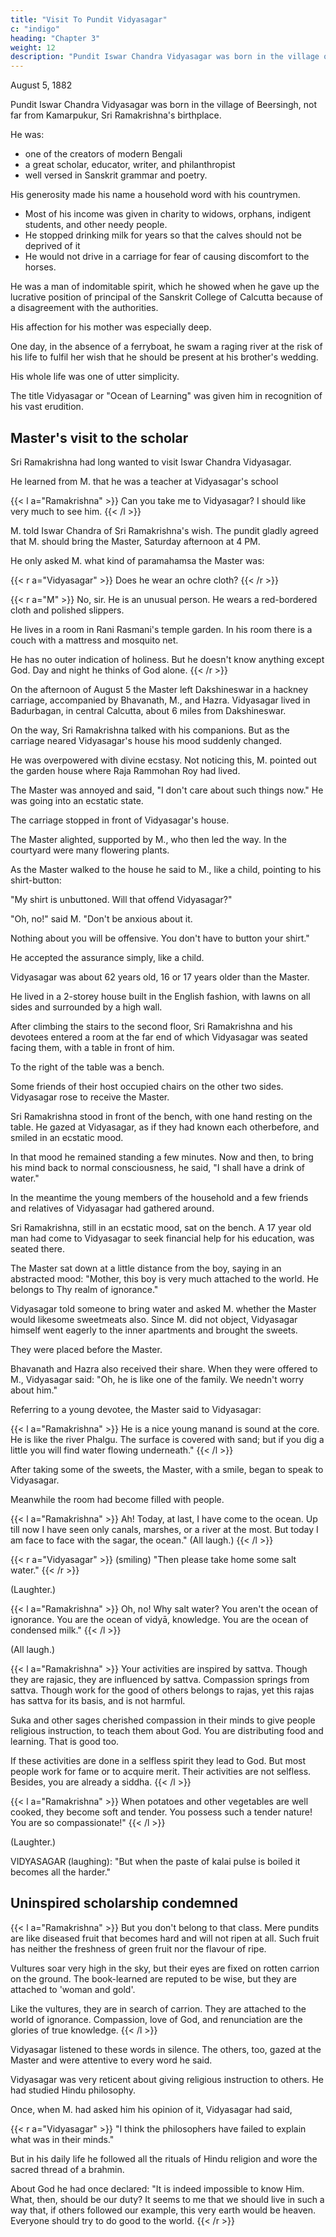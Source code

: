 ```yaml
---
title: "Visit To Pundit Vidyasagar"
c: "indigo"
heading: "Chapter 3"
weight: 12
description: "Pundit Iswar Chandra Vidyasagar was born in the village of Beersingh"
---
```



August 5, 1882

Pundit Iswar Chandra Vidyasagar was born in the village of Beersingh, not far from Kamarpukur, Sri Ramakrishna's birthplace. 

He was:
- one of the creators of modern Bengali
- a great scholar, educator, writer, and philanthropist
- well versed in Sanskrit grammar and poetry. 

His generosity made his name a household word with his countrymen.
- Most of his income was given in charity to widows, orphans, indigent students, and other needy people. 
- He stopped drinking milk for years so that the calves should not be deprived of it
- He would not drive in a carriage for fear of causing discomfort to the horses. 

He was a man of indomitable spirit, which he showed when he gave up the lucrative position of principal of the Sanskrit College of Calcutta because of a disagreement with the authorities. 

His affection for his mother was especially deep. 

One day, in the absence of a ferryboat, he swam a raging river at the risk of his life to fulfil her wish that he should be present at his brother's wedding. 

His whole life was one of utter simplicity. 

The title Vidyasagar or "Ocean of Learning" was given him in recognition of his vast erudition.


## Master's visit to the scholar 

Sri Ramakrishna had long wanted to visit Iswar Chandra Vidyasagar. 

He learned from M. that he was a teacher at Vidyasagar's school


{{< l a="Ramakrishna" >}}
Can you take me to Vidyasagar? I should like very much to see him.
{{< /l >}}


M. told Iswar Chandra of Sri Ramakrishna's wish. The pundit gladly agreed that M. should bring the Master, Saturday afternoon at 4 PM. 

He only asked M. what kind of paramahamsa the Master was:

{{< r a="Vidyasagar" >}}
Does he wear an ochre cloth?
{{< /r >}}

{{< r a="M" >}}
No, sir. He is an unusual person. He wears a red-bordered cloth and polished slippers. 

He lives in a room in Rani Rasmani's temple garden. In his room there is a couch with a mattress and mosquito net. 

He has no outer indication of holiness. But he doesn't know anything except God.  Day and night he thinks of God alone.
{{< /r >}}


On the afternoon of August 5 the Master left Dakshineswar in a hackney carriage, accompanied by Bhavanath, M., and Hazra. Vidyasagar lived in Badurbagan, in central Calcutta, about 6 miles from Dakshineswar. 

On the way, Sri Ramakrishna talked with his companions. But as the carriage neared Vidyasagar's house his mood suddenly changed. 

He was overpowered with divine ecstasy. Not noticing this, M. pointed out the garden house where Raja Rammohan Roy had lived. 

The Master was annoyed and said, "I don't care about such things now." He was going into an ecstatic state.

The carriage stopped in front of Vidyasagar's house. 

The Master alighted, supported by M., who then led the way. In the courtyard were many flowering plants. 

As the Master walked to the house he said to M., like a child, pointing to his shirt-button: 


"My shirt is unbuttoned. Will that offend Vidyasagar?" 

"Oh, no!" said M. "Don't be anxious about it. 

Nothing about you will be offensive. You don't have to button your shirt." 

He accepted the assurance simply, like a child.


Vidyasagar was about 62 years old, 16 or 17 years older than the Master. 

He lived in a 2-storey house built in the English fashion, with lawns on all sides and surrounded by a high wall. 

After climbing the stairs to the second floor, Sri Ramakrishna and his devotees entered a room at the far end of which Vidyasagar was seated facing them, with a table in front of him. 

To the right of the table was a bench. 

Some friends of their host occupied chairs on the other two sides. Vidyasagar rose to receive the Master. 

Sri Ramakrishna stood in front of the bench, with one hand resting on the table. He gazed at Vidyasagar, as if they had known each otherbefore, and smiled in an ecstatic mood. 

In that mood he remained standing a few minutes. Now and then, to bring his mind back to normal consciousness, he said, "I shall have a drink of water."

In the meantime the young members of the household and a few friends and relatives of Vidyasagar had gathered around. 

Sri Ramakrishna, still in an ecstatic mood, sat on the bench. A 17 year old man had come to Vidyasagar to seek financial help for his education, was seated there. 

The Master sat down at a little distance from the boy, saying in an abstracted mood: "Mother, this boy is very much attached to the world. He belongs to Thy realm of ignorance."

Vidyasagar told someone to bring water and asked M. whether the Master would likesome sweetmeats also. Since M. did not object, Vidyasagar himself went eagerly to the inner apartments and brought the sweets. 

They were placed before the Master.

Bhavanath and Hazra also received their share. When they were offered to M., Vidyasagar said: "Oh, he is like one of the family. We needn't worry about him."

Referring to a young devotee, the Master said to Vidyasagar: 

{{< l a="Ramakrishna" >}}
He is a nice young manand is sound at the core. He is like the river Phalgu. The surface is covered with sand; but if you dig a little you will find water flowing underneath."
{{< /l >}}

After taking some of the sweets, the Master, with a smile, began to speak to Vidyasagar. 

Meanwhile the room had become filled with people. 

{{< l a="Ramakrishna" >}}
Ah! Today, at last, I have come to the ocean. Up till now I have seen only canals, marshes, or a river at the most. But today I am face to face with the sagar, the ocean." (All laugh.)
{{< /l >}}

{{< r a="Vidyasagar" >}}
(smiling) "Then please take home some salt water." 
{{< /r >}}

(Laughter.)

{{< l a="Ramakrishna" >}}
Oh, no! Why salt water? You aren't the ocean of ignorance. You are the ocean of vidyā, knowledge. You are the ocean of condensed milk." 
{{< /l >}}

(All laugh.)


{{< l a="Ramakrishna" >}}
Your activities are inspired by sattva. Though they are rajasic, they are influenced by sattva. Compassion springs from
sattva. Though work for the good of others belongs to rajas, yet this rajas has sattva for its basis, and is not harmful. 

Suka and other sages cherished compassion in their minds to give people religious instruction, to teach them about God. You are distributing food and learning. That is good too. 

If these activities are done in a selfless spirit they lead to God. But most people work for fame or to acquire merit. Their activities are not selfless. Besides, you are already a siddha.
{{< /l >}}


{{< l a="Ramakrishna" >}}
When potatoes and other vegetables are well cooked, they become soft and tender. You possess such a tender nature! You are so compassionate!"
{{< /l >}}

(Laughter.)


VIDYASAGAR (laughing): "But when the paste of kalai pulse is boiled it becomes all the
harder."


## Uninspired scholarship condemned


{{< l a="Ramakrishna" >}}
But you don't belong to that class. Mere pundits are like diseased fruit that becomes hard and will not ripen at all. Such fruit has neither the freshness of green fruit nor the flavour of ripe. 

Vultures soar very high in the sky, but their eyes are fixed on rotten carrion on the ground. The book-learned are reputed to be wise, but they are attached to 'woman and gold'. 

Like the vultures, they are in search of carrion. They are attached to the world of ignorance. Compassion, love of God, and renunciation are the glories of true knowledge.
{{< /l >}}


Vidyasagar listened to these words in silence. The others, too, gazed at the Master and were attentive to every word he said.

Vidyasagar was very reticent about giving religious instruction to others. He had studied Hindu philosophy. 

Once, when M. had asked him his opinion of it, Vidyasagar had said,


{{< r a="Vidyasagar" >}}
"I think the philosophers have failed to explain what was in their minds." 

But in his daily life he followed all the rituals of Hindu religion and wore the sacred thread of a brahmin.

About God he had once declared: "It is indeed impossible to know Him. What, then, should be our duty? It seems to me that we should live in such a way that, if others followed our example, this very earth would be heaven. Everyone should try to do good to the world.
{{< /r >}}